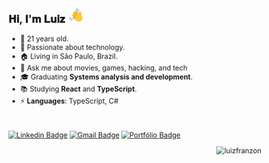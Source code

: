 <!--- Gerado em: 14 de agosto de 2024 -->

<h2>𝐇𝐢, 𝐈'𝐦 𝐋𝐮𝐢𝐳 <img width="32" src="./media/outros/handWaving.gif"/></h2> 

- 🎂 21 years old. <br>
- 💚 Passionate about technology. <br>
- 🏠 Living in São Paulo, Brazil. <br>
- 💬 Ask me about movies, games, hacking, and tech <br>
- 🎓 Graduating **Systems analysis and development**. <br>
- 📚 Studying **React** and **TypeScript**.  <br>
- ⚡ <strong>Languages</strong>: TypeScript, C# <br>

<br>

[![Linkedin Badge](https://img.shields.io/badge/-luizffranzon-063f5b?style=flat-square&logo=linkedin&logoColor=white&link=https://www.linkedin.com/in/luizffranzon/)](https://www.linkedin.com/in/luizffranzon/) 
[![Gmail Badge](https://img.shields.io/badge/-luizfranzon@outlook.com-0078D4?style=flat-square&logo=microsoftoutlook&logoColor=white&link=mailto:luizfranzon@outlook.com)](mailto:luizfranzon@outlook.com)
[![Portfólio Badge](https://img.shields.io/badge/-Portfólio-black?style=flat-square&logo=devdotto&logoColor=white&link=https://dev.to/luizfranzon)](https://www.luizfranzon.dev/)

<p align="right"><img src="https://visitcount.itsvg.in/api?id=luizfranzon&label=Profile%20Views&color=0&icon=8&pretty=true" alt="luizfranzon"/></p>
